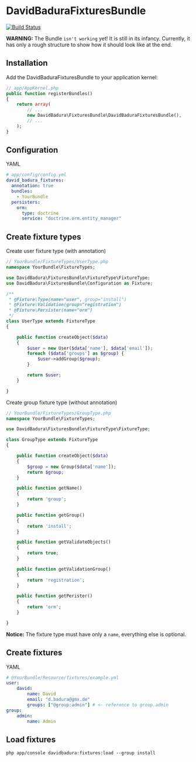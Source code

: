 DavidBaduraFixturesBundle
=========================

[![Build Status](https://secure.travis-ci.org/DavidBadura/FixturesBundle.png)](http://travis-ci.org/DavidBadura/FixturesBundle)


**WARNING:** The Bundle `isn't working` yet! It is still in its infancy.
Currently, it has only a rough structure to show how it should look like at the end.


Installation
------------

Add the DavidBaduraFixturesBundle to your application kernel:

``` php
// app/AppKernel.php
public function registerBundles()
{
    return array(
        // ...
        new DavidBadura\FixturesBundle\DavidBaduraFixturesBundle(),
        // ...
    );
}
```

Configuration
-------------
YAML

``` yaml
# app/config/config.yml
david_badura_fixtures:
  annotation: true
  bundles:
    - YourBundle
  persisters:
    orm:
      type: doctrine
      service: "doctrine.orm.entity_manager"
```


Create fixture types
--------------------

Create user fixture type (with annotation)

``` php
// YourBundle/FixtureTypes/UserType.php
namespace YourBundle\FixtureTypes;

use DavidBadura\FixturesBundle\FixtureType\FixtureType;
use DavidBadura\FixturesBundle\Configuration as Fixture;

/**
 * @Fixture\Type(name="user", group="install")
 * @Fixture\Validation(group="registration")
 * @Fixture\Persister(name="orm")
 */
class UserType extends FixtureType
{

    public function createObject($data)
    {
        $user = new User($data['name'], $data['email']);
        foreach ($data['groups'] as $group) {
            $user->addGroup($group);
        }

        return $user;
    }

}
```

Create group fixture type (without annotation)

``` php
// YourBundle/FixtureTypes/GroupType.php
namespace YourBundle\FixtureTypes;

use DavidBadura\FixturesBundle\FixtureType\FixtureType;

class GroupType extends FixtureType
{

    public function createObject($data)
    {
        $group = new Group($data['name']);
        return $group;
    }

    public function getName()
    {
        return 'group';
    }

    public function getGroup()
    {
        return 'install';
    }

    public function getValidateObjects()
    {
        return true;
    }

    public function getValidationGroup()
    {
        return 'registration';
    }

    public function getPerister()
    {
        return 'orm';
    }

}
```

**Notice:** The fixture type must have only a `name`, everything else is optional.


Create fixtures
---------------


YAML

``` yaml
# @YourBundle/Resource/fixtures/example.yml
user:
    david:
        name: David
        email: "d.badura@gmx.de"
        groups: ["@group:admin"] # <- reference to group.admin
group:
    admin:
        name: Admin
```


Load fixtures
-------------

``` shell
php app/console davidbadura:fixtures:load --group install
```